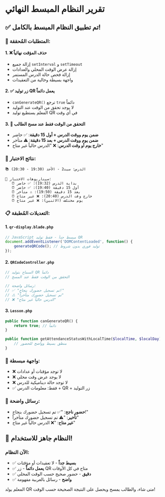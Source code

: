 # تقرير النظام المبسط النهائي 

## ✅ تم تطبيق النظام المبسط بالكامل!

### 🎯 المتطلبات المُحققة:

#### 1. ❌ حذف المؤقت نهائياً
- إزالة جميع `setInterval` و `setTimeout`
- إزالة عرض الوقت المحلي والعدادات
- إزالة فحص حالة الدرس المستمر
- واجهة بسيطة وخالية من التعقيدات

#### 2. ✅ زر توليد QR يعمل دائماً
- `canGenerateQR()` ترجع `true` دائماً
- لا يوجد تحقق من الوقت عند التوليد
- المعلم يستطيع توليد QR في أي وقت

#### 3. 📱 التحقق من الوقت فقط عند مسح الطالب
- **ضمن يوم ووقت الدرس + أول 15 دقيقة**: ✅ حاضر
- **ضمن يوم ووقت الدرس + بعد 15 دقيقة**: ⚠️ متأخر
- **خارج يوم أو وقت الدرس**: ❌ "الدرس حالياً غير متاح"

### 🧪 نتائج الاختبار:

```
📚 الدرس: سبت2 - الأحد (19:30 - 20:30)

🧪 سيناريوهات الاختبار:
   ⏰ بداية الدرس (19:32): ✅ حاضر
   ⏰ أول 15 دقيقة (19:40): ✅ حاضر  
   ⏰ بعد 15 دقيقة (19:50): ⚠️ متأخر
   ⏰ خارج وقت الدرس (20:40): ❌ غير متاح
   ⏰ يوم مختلف (الاثنين): ❌ غير متاح
```

### 📋 التعديلات المُطبقة:

#### 1. `qr-display.blade.php`
```javascript
// JavaScript مبسط جداً - فقط توليد QR
document.addEventListener('DOMContentLoaded', function() {
    generateQRCode(); // توليد فوري بدون شروط
});
```

#### 2. `QRCodeController.php`
```php
// السماح بتوليد QR دائماً
// التحقق من الوقت فقط عند المسح

// رسائل واضحة:
// ✅ "تم تسجيل حضورك بنجاح!"
// ⚠️ "تم تسجيل حضورك متأخراً"  
// ❌ "الدرس حالياً غير متاح"
```

#### 3. `Lesson.php`
```php
public function canGenerateQR() {
    return true; // دائماً
}

public function getAttendanceStatusWithLocalTime($localTime, $localDay) {
    // منطق بسيط وواضح للحضور
}
```

### 🎨 واجهة مبسطة:
- ❌ لا توجد مؤقتات أو عدادات
- ❌ لا يوجد عرض وقت محلي
- ❌ لا توجد حالة ديناميكية للدرس
- ✅ فقط: معلومات الدرس + QR + زر التوليد

### 💬 رسائل واضحة:
- **حضور ناجح**: "✅ تم تسجيل حضورك بنجاح!"
- **تأخير**: "⚠️ تم تسجيل حضورك متأخراً"
- **غير متاح**: "❌ الدرس حالياً غير متاح"

## 🎉 النظام جاهز للاستخدام!

### الآن النظام:
- ✅ **بسيط جداً** - لا تعقيدات أو مؤقتات
- ✅ **يعمل دائماً** - زر QR متاح في كل الأوقات  
- ✅ **دقيق** - حضور صحيح حسب الوقت المحلي
- ✅ **واضح** - رسائل بالعربية مفهومة

المعلم يولد QR متى شاء، والطالب يمسح ويحصل على النتيجة الصحيحة حسب الوقت!

